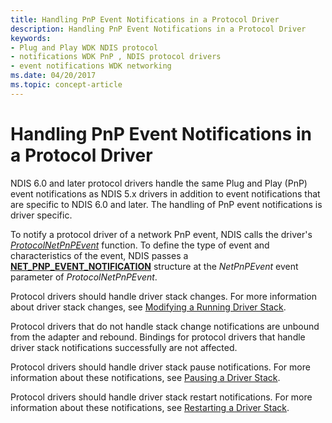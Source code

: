 ```yaml
---
title: Handling PnP Event Notifications in a Protocol Driver
description: Handling PnP Event Notifications in a Protocol Driver
keywords:
- Plug and Play WDK NDIS protocol
- notifications WDK PnP , NDIS protocol drivers
- event notifications WDK networking
ms.date: 04/20/2017
ms.topic: concept-article
---
```


# Handling PnP Event Notifications in a Protocol Driver





NDIS 6.0 and later protocol drivers handle the same Plug and Play (PnP) event notifications as NDIS 5.x drivers in addition to event notifications that are specific to NDIS 6.0 and later. The handling of PnP event notifications is driver specific.

To notify a protocol driver of a network PnP event, NDIS calls the driver's [*ProtocolNetPnPEvent*](/windows-hardware/drivers/ddi/ndis/nc-ndis-protocol_net_pnp_event) function. To define the type of event and characteristics of the event, NDIS passes a [**NET\_PNP\_EVENT\_NOTIFICATION**](/windows-hardware/drivers/ddi/ndis/ns-ndis-_net_pnp_event_notification) structure at the *NetPnPEvent* event parameter of *ProtocolNetPnPEvent*.

Protocol drivers should handle driver stack changes. For more information about driver stack changes, see [Modifying a Running Driver Stack](modifying-a-running-driver-stack.md).

Protocol drivers that do not handle stack change notifications are unbound from the adapter and rebound. Bindings for protocol drivers that handle driver stack notifications successfully are not affected.

Protocol drivers should handle driver stack pause notifications. For more information about these notifications, see [Pausing a Driver Stack](pausing-a-driver-stack.md).

Protocol drivers should handle driver stack restart notifications. For more information about these notifications, see [Restarting a Driver Stack](restarting-a-driver-stack.md).

 


